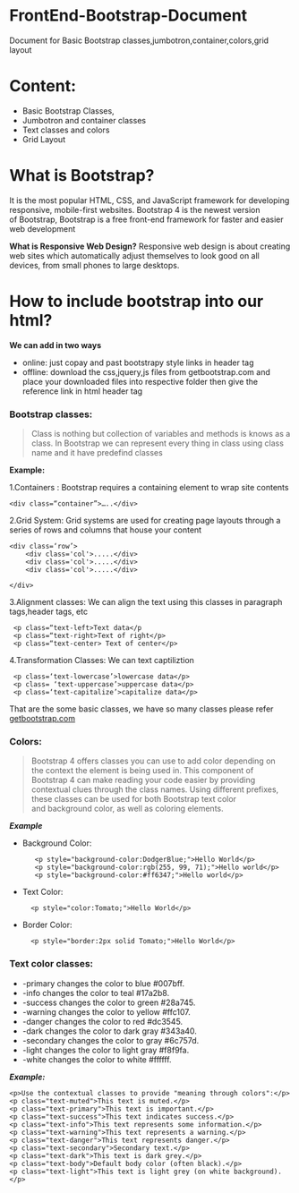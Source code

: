 # FrontEnd-Bootstrap-Document
Document for Basic Bootstrap classes,jumbotron,container,colors,grid layout
# Content:
  - Basic Bootstrap Classes,
  - Jumbotron and container classes
  - Text classes and colors 
  - Grid Layout
# What is Bootstrap?
It is the most popular HTML, CSS, and JavaScript framework for developing responsive, mobile-first websites.
Bootstrap 4 is the newest version of Bootstrap,
Bootstrap is a free front-end framework for faster and easier web development

**What is Responsive Web Design?**
	Responsive web design is about creating web sites which automatically adjust themselves to look good on all devices, from small phones to large desktops.

# How to include bootstrap into our html?
**We can add in two ways**
- online: just copay and past bootstrapy style links in header tag
- offline: download the css,jquery,js files from getbootstrap.com and place your downloaded files into respective folder then give the reference link in html header tag

### Bootstrap classes:
> Class is nothing but collection of variables and methods is knows as a class. In Bootstrap we can represent every thing in class using class name and it have predefind classes

**Example:**

1.Containers : Bootstrap requires a containing element to wrap site contents

	<div class=“container”>…..</div>
	
2.Grid System: Grid systems are used for creating page layouts through a series of rows and columns that house your content

	<div class=‘row’>
		<div class='col'>.....</div>
		<div class='col'>.....</div>
		<div class='col'>.....</div>
		
	</div>
3.Alignment classes:  We can align the text using this classes in  paragraph tags,header tags, etc

     <p class=“text-left>Text data</p
     <p class=“text-right>Text of right</p>
     <p class=“text-center> Text of center</p>
4.Transformation Classes: We can text captiliztion

     <p class=‘text-lowercase’>lowercase data</p>
     <p class= ‘text-uppercase’>uppercase data</p>
     <p class=‘text-capitalize’>capitalize data</p>
     
 That are the some basic classes, we have so many classes please refer <a href="www.google.com">getbootstrap.com</a>
 
 ### Colors:
 
 > Bootstrap 4 offers classes you can use to add color depending on the context the element is being used in.
This component of Bootstrap 4 can make reading your code easier by providing contextual clues through the class names.
Using different prefixes, these classes can be used for both Bootstrap text color and background color, as well as coloring elements.

***Example***

* Background Color:

	     <p style="background-color:DodgerBlue;">Hello World</p>   
	     <p style="background-color:rgb(255, 99, 71);">Hello world</p> 	
	     <p style="background-color:#ff6347;">Hello world</p>      

* Text Color:

     	<p style="color:Tomato;">Hello World</p>
	
* Border Color:

     	<p style="border:2px solid Tomato;">Hello World</p>
   
### Text color classes:

* -primary changes the color to blue #007bff.
* -info changes the color to teal #17a2b8.
* -success changes the color to green #28a745.
* -warning changes the color to yellow #ffc107.
* -danger changes the color to red #dc3545.
* -dark changes the color to dark gray #343a40.
* -secondary changes the color to gray #6c757d.
* -light changes the color to light gray #f8f9fa.
* -white changes the color to white #ffffff.

***Example:***

	<p>Use the contextual classes to provide "meaning through colors":</p>
  	<p class="text-muted">This text is muted.</p>
  	<p class="text-primary">This text is important.</p>
  	<p class="text-success">This text indicates success.</p>
  	<p class="text-info">This text represents some information.</p>
  	<p class="text-warning">This text represents a warning.</p>
  	<p class="text-danger">This text represents danger.</p>
  	<p class="text-secondary">Secondary text.</p>
  	<p class="text-dark">This text is dark grey.</p>
  	<p class="text-body">Default body color (often black).</p>
  	<p class="text-light">This text is light grey (on white background).</p>
